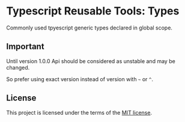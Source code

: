 # Typescript Reusable Tools: Types

Commonly used tpyescript generic types declared in global scope.

## Important

Until version 1.0.0 Api should be considered as unstable and may be changed.

So prefer using exact version instead of version with `~` or `^`.

## License

This project is licensed under the terms of the [MIT license](https://github.com/tsReusableTools/tsrt/blob/master/LICENSE).
